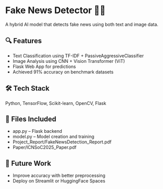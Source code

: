 # Fake News Detector 📰🤖

A hybrid AI model that detects fake news using both text and image data.

## 🔍 Features
- Text Classification using TF-IDF + PassiveAggressiveClassifier
- Image Analysis using CNN + Vision Transformer (ViT)
- Flask Web App for predictions
- Achieved 91% accuracy on benchmark datasets

## 🛠️ Tech Stack
Python, TensorFlow, Scikit-learn, OpenCV, Flask

## 📄 Files Included
- app.py – Flask backend
- model.py – Model creation and training
- Project_Report/FakeNewsDetection_Report.pdf
- Paper/ICNSoC2025_Paper.pdf

## 🚀 Future Work
- Improve accuracy with better preprocessing
- Deploy on Streamlit or HuggingFace Spaces

